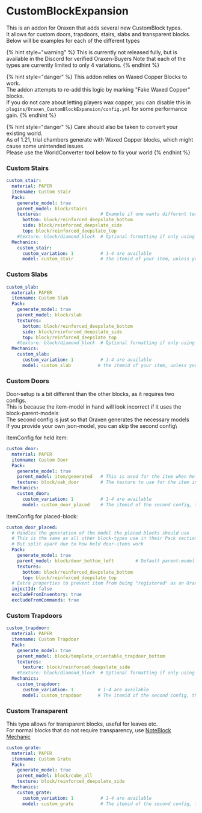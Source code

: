 # CustomBlockExpansion

This is an addon for Oraxen that adds several new CustomBlock types.\
It allows for custom doors, trapdoors, stairs, slabs and transparent blocks.\
Below will be examples for each of the different types

{% hint style="warning" %}
This is currently not released fully, but is available in the Discord for verified Oraxen-Buyers
Note that each of the types are currently limited to only 4 variations.
{% endhint %}

{% hint style="danger" %}
This addon relies on Waxed Copper Blocks to work.\
The addon attempts to re-add this logic by marking "Fake Waxed Copper" blocks.\
If you do not care about letting players wax copper, you can disable this in `plugins/Oraxen_CustomBlockExpansion/config.yml` for some performance gain.
{% endhint %}

{% hint style="danger" %}
Care should also be taken to convert your existing world. \
As of 1.21, trial chambers generate with Waxed Copper blocks, which might cause some unintended issues.\
Please use the WorldConverter tool below to fix your world
{% endhint %}

### Custom Stairs

```yaml
custom_stair:
  material: PAPER
  itemname: Custom Stair
  Pack:
    generate_model: true
    parent_model: block/stairs
    textures:                      # Example if one wants different textures
      bottom: block/reinforced_deepslate_bottom
      side: block/reinforced_deepslate_side
      top: block/reinforced_deepslate_top
    #texture: block/diamond_block  # Optional formatting if only using 1 texture
  Mechanics:
    custom_stair:
      custom_variation: 1          # 1-4 are available
      model: custom_stair          # the itemid of your item, unless you provided a model not textures
```

### Custom Slabs

```yaml
custom_slab:
  material: PAPER
  itemname: Custom Slab
  Pack:
    generate_model: true
    parent_model: block/slab
    textures:
      bottom: block/reinforced_deepslate_bottom
      side: block/reinforced_deepslate_side
      top: block/reinforced_deepslate_top
    #texture: block/diamond_block  # Optional formatting if only using 1 texture
  Mechanics:
    custom_slab:
      custom_variation: 1          # 1-4 are available
      model: custom_slab          # the itemid of your item, unless you provided a model not textures
```

### Custom Doors

Door-setup is a bit different than the other blocks, as it requires two configs.\
This is because the item-model in hand will look incorrect if it uses the block-parent-models\
The second config is just so that Oraxen generates the necessary models\
If you provide your own json-model, you can skip the second config\


ItemConfig for held item:

```yaml
custom_door:
  material: PAPER
  itemname: Custom Door
  Pack:
    generate_model: true
    parent_model: item/generated   # This is used for the item when held in hand
    texture: block/oak_door        # The texture to use for the item in hand
  Mechanics:
    custom_door:
      custom_variation: 1          # 1-4 are available
      model: custom_door_placed    # The itemid of the second config, that generates the block-model
```

ItemConfig for placed-block:

```yaml
custom_door_placed:
  # Handles the generation of the model the placed blocks should use
  # This is the same as all other block-types use in their Pack section
  # But split apart due to how held door-items work
  Pack:
    generate_model: true
    parent_model: block/door_bottom_left        # Default parent-model for doors
    textures:
      bottom: block/reinforced_deepslate_bottom
      top: block/reinforced_deepslate_top
  # Extra properties to prevent item from being "registered" as an OraxenItem
  injectId: false
  excludeFromInventory: true
  excludeFromCommands: true
```

### Custom Trapdoors

```yaml
custom_trapdoor:
  material: PAPER
  itemname: Custom Trapdoor
  Pack:
    generate_model: true
    parent_model: block/template_orientable_trapdoor_bottom
    textures:
      texture: block/reinforced_deepslate_side
    #texture: block/diamond_block  # Optional formatting if only using 1 texture
  Mechanics:
    custom_trapdoor:
      custom_variation: 1         # 1-4 are available
      model: custom_trapdoor      # The itemid of the second config, that generates the block-model
```

### Custom Transparent

This type allows for transparent blocks, useful for leaves etc.\
For normal blocks that do not require transparency, use [NoteBlock Mechanic](../mechanics/custom-block-mechanics/noteblock-mechanic/)

```yaml
custom_grate:
  material: PAPER
  itemname: Custom Grate
  Pack:
    generate_model: true
    parent_model: block/cube_all
    texture: block/reinforced_deepslate_side
  Mechanics:
    custom_grate:
      custom_variation: 1          # 1-4 are available
      model: custom_grate          # The itemid of the second config, that generates the block-model
```
